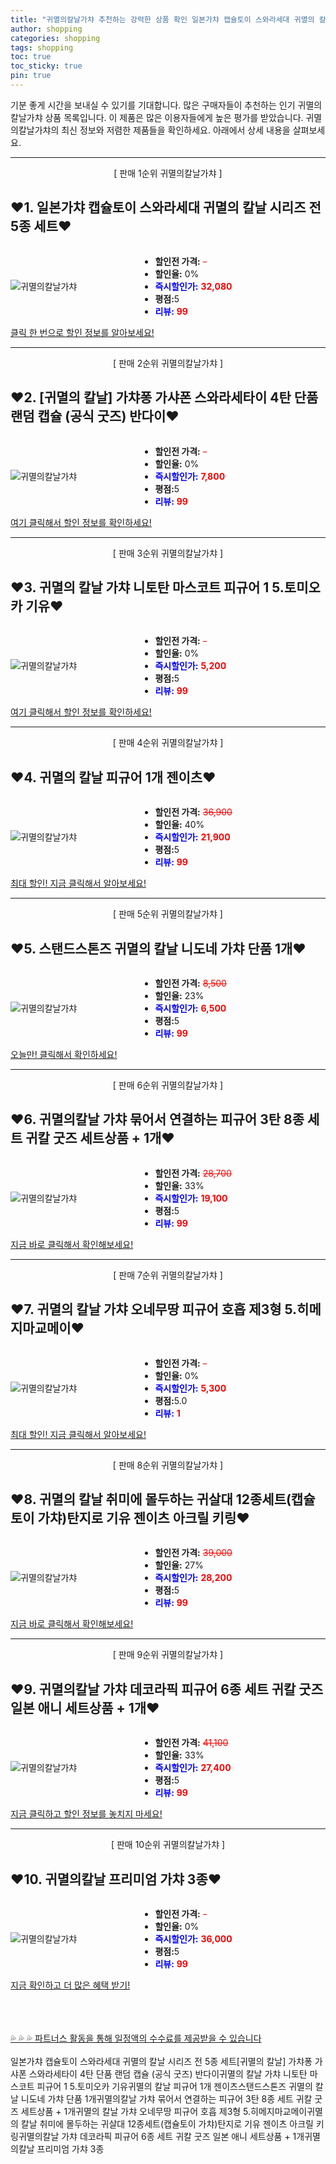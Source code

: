 ```yaml
---
title: "귀멸의칼날가챠 추천하는 강력한 상품 확인 일본가챠 캡슐토이 스와라세대 귀멸의 칼날"
author: shopping
categories: shopping
tags: shopping
toc: true
toc_sticky: true
pin: true
---
```

기분 좋게 시간을 보내실 수 있기를 기대합니다. 많은 구매자들이 추천하는 인기 귀멸의칼날가챠 상품 목록입니다. 이 제품은 많은 이용자들에게 높은 평가를 받았습니다. 귀멸의칼날가챠의 최신 정보와 저렴한 제품들을 확인하세요. 아래에서 상세 내용을 살펴보세요.

---
<p class="toplist" style="margin: 0 auto; display: block; width: fit-content;">[ 판매 1순위 귀멸의칼날가챠 ]</p>

<h2><strong>❤️1. 일본가챠 캡슐토이 스와라세대 귀멸의 칼날 시리즈 전 5종 세트❤️</strong></h2>

<div style="display: flex; align-items: center;">
    <div style="flex: 0.4;">
        <img src="https://thumbnail8.coupangcdn.com/thumbnails/remote/230x230ex/image/vendor_inventory/db4a/6308089007246bca6457b1dfb8a9dd593d01f98bbbb056d8e57ea9088219.jpg" alt="귀멸의칼날가챠" style="max-width: 100%;">
    </div>
    <div style="flex: 0.6; margin-left: 10px;">
        <ul>
            <li><strong>할인전 가격:</strong> <del style="color: red;">-</del></li>
            <li><strong>할인율:</strong> 0%</li>
            <li><span style='color:blue'><strong>즉시할인가:</strong></span> <span style='color:red'><strong>32,080</strong></span></li>
            <li><strong>평점:</strong>5</li>
            <li><span style='color:blue'><strong>리뷰:</strong></span> <span style='color:red'><strong>99</strong></span></li>
        </ul>
    </div>
</div>
<div class="center">
    <a href="https://selin100587001.github.io?lptag=AF9450613&subid=githubio&pageKey=8156743399&traceid=V0-153&itemId=23239896371&vendorItemId=90760291726" class="myButton">
        클릭 한 번으로 할인 정보를 알아보세요!
    </a>
</div>


---
<p class="toplist" style="margin: 0 auto; display: block; width: fit-content;">[ 판매 2순위 귀멸의칼날가챠 ]</p>

<h2><strong>❤️2. [귀멸의 칼날] 가챠퐁 가샤폰 스와라세타이 4탄 단품 랜덤 캡슐 (공식 굿즈) 반다이❤️</strong></h2>

<div style="display: flex; align-items: center;">
    <div style="flex: 0.4;">
        <img src="https://thumbnail10.coupangcdn.com/thumbnails/remote/230x230ex/image/vendor_inventory/4d37/e50b308b9f80d0cdaf8403aa5a039dac849dde8568d30131cb993c579d6f.jpeg" alt="귀멸의칼날가챠" style="max-width: 100%;">
    </div>
    <div style="flex: 0.6; margin-left: 10px;">
        <ul>
            <li><strong>할인전 가격:</strong> <del style="color: red;">-</del></li>
            <li><strong>할인율:</strong> 0%</li>
            <li><span style='color:blue'><strong>즉시할인가:</strong></span> <span style='color:red'><strong>7,800</strong></span></li>
            <li><strong>평점:</strong>5</li>
            <li><span style='color:blue'><strong>리뷰:</strong></span> <span style='color:red'><strong>99</strong></span></li>
        </ul>
    </div>
</div>
<div class="center">
    <a href="https://selin100587001.github.io?lptag=AF9450613&subid=githubio&pageKey=8177226912&traceid=V0-153&itemId=23371587989&vendorItemId=90401774685" class="myButton">
        여기 클릭해서 할인 정보를 확인하세요!
    </a>
</div>


---
<p class="toplist" style="margin: 0 auto; display: block; width: fit-content;">[ 판매 3순위 귀멸의칼날가챠 ]</p>

<h2><strong>❤️3. 귀멸의 칼날 가챠 니토탄 마스코트 피규어 1 5.토미오카 기유❤️</strong></h2>

<div style="display: flex; align-items: center;">
    <div style="flex: 0.4;">
        <img src="https://thumbnail10.coupangcdn.com/thumbnails/remote/230x230ex/image/vendor_inventory/6943/ba87c2b66cec7c9b69561de4a61854e3866ebf855b9c4178f5ba7db66527.png" alt="귀멸의칼날가챠" style="max-width: 100%;">
    </div>
    <div style="flex: 0.6; margin-left: 10px;">
        <ul>
            <li><strong>할인전 가격:</strong> <del style="color: red;">-</del></li>
            <li><strong>할인율:</strong> 0%</li>
            <li><span style='color:blue'><strong>즉시할인가:</strong></span> <span style='color:red'><strong>5,200</strong></span></li>
            <li><strong>평점:</strong>5</li>
            <li><span style='color:blue'><strong>리뷰:</strong></span> <span style='color:red'><strong>99</strong></span></li>
        </ul>
    </div>
</div>
<div class="center">
    <a href="https://selin100587001.github.io?lptag=AF9450613&subid=githubio&pageKey=8192771666&traceid=V0-153&itemId=23452535319&vendorItemId=90479288132" class="myButton">
        여기 클릭해서 할인 정보를 확인하세요!
    </a>
</div>


---
<p class="toplist" style="margin: 0 auto; display: block; width: fit-content;">[ 판매 4순위 귀멸의칼날가챠 ]</p>

<h2><strong>❤️4. 귀멸의 칼날 피규어 1개 젠이츠❤️</strong></h2>

<div style="display: flex; align-items: center;">
    <div style="flex: 0.4;">
        <img src="https://thumbnail7.coupangcdn.com/thumbnails/remote/230x230ex/image/vendor_inventory/3508/b8a83d28b6b6783e1f1703f4c4e22d35bee96c2ed5a989acdf675bc38af9.jpg" alt="귀멸의칼날가챠" style="max-width: 100%;">
    </div>
    <div style="flex: 0.6; margin-left: 10px;">
        <ul>
            <li><strong>할인전 가격:</strong> <del style="color: red;">36,900</del></li>
            <li><strong>할인율:</strong> 40%</li>
            <li><span style='color:blue'><strong>즉시할인가:</strong></span> <span style='color:red'><strong>21,900</strong></span></li>
            <li><strong>평점:</strong>5</li>
            <li><span style='color:blue'><strong>리뷰:</strong></span> <span style='color:red'><strong>99</strong></span></li>
        </ul>
    </div>
</div>
<div class="center">
    <a href="https://selin100587001.github.io?lptag=AF9450613&subid=githubio&pageKey=8199843522&traceid=V0-153&itemId=23501043568&vendorItemId=89897793644" class="myButton">
        최대 할인! 지금 클릭해서 알아보세요!
    </a>
</div>


---
<p class="toplist" style="margin: 0 auto; display: block; width: fit-content;">[ 판매 5순위 귀멸의칼날가챠 ]</p>

<h2><strong>❤️5. 스탠드스톤즈 귀멸의 칼날 니도네 가챠 단품 1개❤️</strong></h2>

<div style="display: flex; align-items: center;">
    <div style="flex: 0.4;">
        <img src="https://thumbnail7.coupangcdn.com/thumbnails/remote/230x230ex/image/vendor_inventory/dc36/a2575f151c66ccdc7052c2b042e6aa8a7be845cfe860e719edf0555b9358.jpeg" alt="귀멸의칼날가챠" style="max-width: 100%;">
    </div>
    <div style="flex: 0.6; margin-left: 10px;">
        <ul>
            <li><strong>할인전 가격:</strong> <del style="color: red;">8,500</del></li>
            <li><strong>할인율:</strong> 23%</li>
            <li><span style='color:blue'><strong>즉시할인가:</strong></span> <span style='color:red'><strong>6,500</strong></span></li>
            <li><strong>평점:</strong>5</li>
            <li><span style='color:blue'><strong>리뷰:</strong></span> <span style='color:red'><strong>99</strong></span></li>
        </ul>
    </div>
</div>
<div class="center">
    <a href="https://selin100587001.github.io?lptag=AF9450613&subid=githubio&pageKey=7754691401&traceid=V0-153&itemId=22055374201&vendorItemId=87964254402" class="myButton">
        오늘만! 클릭해서 확인하세요!
    </a>
</div>


---
<p class="toplist" style="margin: 0 auto; display: block; width: fit-content;">[ 판매 6순위 귀멸의칼날가챠 ]</p>

<h2><strong>❤️6. 귀멸의칼날 가챠 묶어서 연결하는 피규어 3탄 8종 세트 귀칼 굿즈 세트상품 + 1개❤️</strong></h2>

<div style="display: flex; align-items: center;">
    <div style="flex: 0.4;">
        <img src="https://thumbnail9.coupangcdn.com/thumbnails/remote/230x230ex/image/vendor_inventory/33d5/eab9ac0f1fa6a4bff0924a287e3ff078042e8d5e6decbfffd3cb0d3fdc33.jpg" alt="귀멸의칼날가챠" style="max-width: 100%;">
    </div>
    <div style="flex: 0.6; margin-left: 10px;">
        <ul>
            <li><strong>할인전 가격:</strong> <del style="color: red;">28,700</del></li>
            <li><strong>할인율:</strong> 33%</li>
            <li><span style='color:blue'><strong>즉시할인가:</strong></span> <span style='color:red'><strong>19,100</strong></span></li>
            <li><strong>평점:</strong>5</li>
            <li><span style='color:blue'><strong>리뷰:</strong></span> <span style='color:red'><strong>99</strong></span></li>
        </ul>
    </div>
</div>
<div class="center">
    <a href="https://selin100587001.github.io?lptag=AF9450613&subid=githubio&pageKey=7915088500&traceid=V0-153&itemId=21727801467&vendorItemId=88776994001" class="myButton">
        지금 바로 클릭해서 확인해보세요!
    </a>
</div>


---
<p class="toplist" style="margin: 0 auto; display: block; width: fit-content;">[ 판매 7순위 귀멸의칼날가챠 ]</p>

<h2><strong>❤️7. 귀멸의 칼날 가챠 오네무땅 피규어 호흡 제3형 5.히메지마교메이❤️</strong></h2>

<div style="display: flex; align-items: center;">
    <div style="flex: 0.4;">
        <img src="https://thumbnail6.coupangcdn.com/thumbnails/remote/230x230ex/image/vendor_inventory/0d1a/eb34c1fc57537a50841f2338890f5b274965b55d2a9da12c19f8a3e517c8.png" alt="귀멸의칼날가챠" style="max-width: 100%;">
    </div>
    <div style="flex: 0.6; margin-left: 10px;">
        <ul>
            <li><strong>할인전 가격:</strong> <del style="color: red;">-</del></li>
            <li><strong>할인율:</strong> 0%</li>
            <li><span style='color:blue'><strong>즉시할인가:</strong></span> <span style='color:red'><strong>5,300</strong></span></li>
            <li><strong>평점:</strong>5.0</li>
            <li><span style='color:blue'><strong>리뷰:</strong></span> <span style='color:red'><strong>1</strong></span></li>
        </ul>
    </div>
</div>
<div class="center">
    <a href="https://selin100587001.github.io?lptag=AF9450613&subid=githubio&pageKey=6386819725&traceid=V0-153&itemId=13595207429&vendorItemId=80848338462" class="myButton">
        최대 할인! 지금 클릭해서 알아보세요!
    </a>
</div>


---
<p class="toplist" style="margin: 0 auto; display: block; width: fit-content;">[ 판매 8순위 귀멸의칼날가챠 ]</p>

<h2><strong>❤️8. 귀멸의 칼날 취미에 몰두하는 귀살대 12종세트(캡슐토이 가챠)탄지로 기유 젠이츠 아크릴 키링❤️</strong></h2>

<div style="display: flex; align-items: center;">
    <div style="flex: 0.4;">
        <img src="https://thumbnail7.coupangcdn.com/thumbnails/remote/230x230ex/image/vendor_inventory/b2e1/f1e0d168b93b89d083dd4923f981cfdc21ad4991c4d93e7810cc7c49f3a7.jpg" alt="귀멸의칼날가챠" style="max-width: 100%;">
    </div>
    <div style="flex: 0.6; margin-left: 10px;">
        <ul>
            <li><strong>할인전 가격:</strong> <del style="color: red;">39,000</del></li>
            <li><strong>할인율:</strong> 27%</li>
            <li><span style='color:blue'><strong>즉시할인가:</strong></span> <span style='color:red'><strong>28,200</strong></span></li>
            <li><strong>평점:</strong>5</li>
            <li><span style='color:blue'><strong>리뷰:</strong></span> <span style='color:red'><strong>99</strong></span></li>
        </ul>
    </div>
</div>
<div class="center">
    <a href="https://selin100587001.github.io?lptag=AF9450613&subid=githubio&pageKey=7342574341&traceid=V0-153&itemId=18875837224&vendorItemId=86004438333" class="myButton">
        지금 바로 클릭해서 확인해보세요!
    </a>
</div>


---
<p class="toplist" style="margin: 0 auto; display: block; width: fit-content;">[ 판매 9순위 귀멸의칼날가챠 ]</p>

<h2><strong>❤️9. 귀멸의칼날 가챠 데코라픽 피규어 6종 세트 귀칼 굿즈 일본 애니 세트상품 + 1개❤️</strong></h2>

<div style="display: flex; align-items: center;">
    <div style="flex: 0.4;">
        <img src="https://thumbnail7.coupangcdn.com/thumbnails/remote/230x230ex/image/vendor_inventory/ce82/45775733024a1306f602c00f31d340df8cb52bb5dd8536e7a3c8b81eba0b.jpg" alt="귀멸의칼날가챠" style="max-width: 100%;">
    </div>
    <div style="flex: 0.6; margin-left: 10px;">
        <ul>
            <li><strong>할인전 가격:</strong> <del style="color: red;">41,100</del></li>
            <li><strong>할인율:</strong> 33%</li>
            <li><span style='color:blue'><strong>즉시할인가:</strong></span> <span style='color:red'><strong>27,400</strong></span></li>
            <li><strong>평점:</strong>5</li>
            <li><span style='color:blue'><strong>리뷰:</strong></span> <span style='color:red'><strong>99</strong></span></li>
        </ul>
    </div>
</div>
<div class="center">
    <a href="https://selin100587001.github.io?lptag=AF9450613&subid=githubio&pageKey=7915126173&traceid=V0-153&itemId=21728016866&vendorItemId=88777208323" class="myButton">
        지금 클릭하고 할인 정보를 놓치지 마세요!
    </a>
</div>


---
<p class="toplist" style="margin: 0 auto; display: block; width: fit-content;">[ 판매 10순위 귀멸의칼날가챠 ]</p>

<h2><strong>❤️10. 귀멸의칼날 프리미엄 가챠 3종❤️</strong></h2>

<div style="display: flex; align-items: center;">
    <div style="flex: 0.4;">
        <img src="https://thumbnail10.coupangcdn.com/thumbnails/remote/230x230ex/image/vendor_inventory/614c/9c96813abcc15f20e04c47a1fc3da2cae450ec30bd3245d264ad18392b77.jpg" alt="귀멸의칼날가챠" style="max-width: 100%;">
    </div>
    <div style="flex: 0.6; margin-left: 10px;">
        <ul>
            <li><strong>할인전 가격:</strong> <del style="color: red;">-</del></li>
            <li><strong>할인율:</strong> 0%</li>
            <li><span style='color:blue'><strong>즉시할인가:</strong></span> <span style='color:red'><strong>36,000</strong></span></li>
            <li><strong>평점:</strong>5</li>
            <li><span style='color:blue'><strong>리뷰:</strong></span> <span style='color:red'><strong>99</strong></span></li>
        </ul>
    </div>
</div>
<div class="center">
    <a href="https://selin100587001.github.io?lptag=AF9450613&subid=githubio&pageKey=6711396377&traceid=V0-153&itemId=15582353542&vendorItemId=82801401367" class="myButton">
        지금 확인하고 더 많은 혜택 받기!
    </a>
</div>

<br><br><br>[💦 💦 💦 파트너스 활동을 통해 일정액의 수수료를 제공받을 수 있습니다](https://link.coupang.com/a/bcpT2c)<br><br>일본가챠 캡슐토이 스와라세대 귀멸의 칼날 시리즈 전 5종 세트[귀멸의 칼날] 가챠퐁 가샤폰 스와라세타이 4탄 단품 랜덤 캡슐 (공식 굿즈) 반다이귀멸의 칼날 가챠 니토탄 마스코트 피규어 1 5.토미오카 기유귀멸의 칼날 피규어 1개 젠이츠스탠드스톤즈 귀멸의 칼날 니도네 가챠 단품 1개귀멸의칼날 가챠 묶어서 연결하는 피규어 3탄 8종 세트 귀칼 굿즈 세트상품 + 1개귀멸의 칼날 가챠 오네무땅 피규어 호흡 제3형 5.히메지마교메이귀멸의 칼날 취미에 몰두하는 귀살대 12종세트(캡슐토이 가챠)탄지로 기유 젠이츠 아크릴 키링귀멸의칼날 가챠 데코라픽 피규어 6종 세트 귀칼 굿즈 일본 애니 세트상품 + 1개귀멸의칼날 프리미엄 가챠 3종